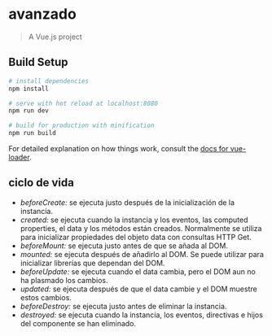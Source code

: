 # avanzado

> A Vue.js project

## Build Setup

``` bash
# install dependencies
npm install

# serve with hot reload at localhost:8080
npm run dev

# build for production with minification
npm run build
```

For detailed explanation on how things work, consult the [docs for vue-loader](http://vuejs.github.io/vue-loader).


## ciclo de vida

+ *beforeCreate:* se ejecuta justo después de la inicialización de la instancia.
+ *created:* se ejecuta cuando la instancia y los eventos, las computed properties, el data y los métodos están creados. Normalmente se utiliza para inicializar propiedades del objeto data con consultas HTTP Get.
+ *beforeMount:* se ejecuta justo antes de que se añada al DOM.
+ *mounted:* se ejecuta después de añadirlo al DOM. Se puede utilizar para inicializar librerías que dependan del DOM.
+ *beforeUpdate:* se ejecuta cuando el data cambia, pero el DOM aun no ha plasmado los cambios.
+ *updated:* se ejecuta después de que el data cambie y el DOM muestre estos cambios.
+ *beforeDestroy:* se ejecuta justo antes de eliminar la instancia.
+ *destroyed:* se ejecuta cuando la instancia, los eventos, directivas e hijos del componente se han eliminado.